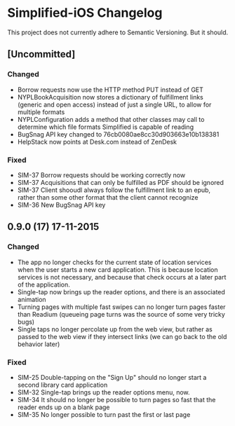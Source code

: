 # Simplified-iOS Changelog
This project does not currently adhere to Semantic Versioning. But it should.

## [Uncommitted]
### Changed
- Borrow requests now use the HTTP method PUT instead of GET
- NYPLBookAcquisition now stores a dictionary of fulfillment links (generic and open access) instead of just a single URL, to allow for multiple formats
- NYPLConfiguration adds a method that other classes may call to determine which file formats Simplified is capable of reading
- BugSnag API key changed to 76cb0080ae8cc30d903663e10b138381
- HelpStack now points at Desk.com instead of ZenDesk

### Fixed
- SIM-37 Borrow requests should be working correctly now
- SIM-37 Acquisitions that can only be fulfilled as PDF should be ignored
- SIM-37 Client shooudl always follow the fulfillment link to an epub, rather than some other format that the client cannot recognize
- SIM-36 New BugSnag API key

## 0.9.0 (17) 17-11-2015
### Changed
- The app no longer checks for the current state of location services when the user starts a new card application. This is because location services is not necessary, and because that check occurs at a later part of the application.
- Single-tap now brings up the reader options, and there is an associated animation
- Turning pages with multiple fast swipes can no longer turn pages faster than Readium (queueing page turns was the source of some very tricky bugs)
- Single taps no longer percolate up from the web view, but rather as passed to the web view if they intersect links (we can go back to the old behavior later)
 
### Fixed
- SIM-25 Double-tapping on the "Sign Up" should no longer start a second library card application
- SIM-32 Single-tap brings up the reader options menu, now.
- SIM-34 It should no longer be possible to turn pages so fast that the reader ends up on a blank page
- SIM-35 No longer possible to turn past the first or last page